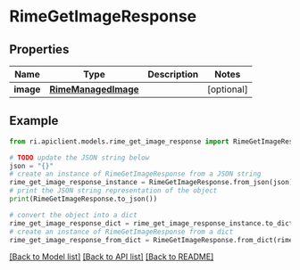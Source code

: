 # RimeGetImageResponse


## Properties

Name | Type | Description | Notes
------------ | ------------- | ------------- | -------------
**image** | [**RimeManagedImage**](RimeManagedImage.md) |  | [optional] 

## Example

```python
from ri.apiclient.models.rime_get_image_response import RimeGetImageResponse

# TODO update the JSON string below
json = "{}"
# create an instance of RimeGetImageResponse from a JSON string
rime_get_image_response_instance = RimeGetImageResponse.from_json(json)
# print the JSON string representation of the object
print(RimeGetImageResponse.to_json())

# convert the object into a dict
rime_get_image_response_dict = rime_get_image_response_instance.to_dict()
# create an instance of RimeGetImageResponse from a dict
rime_get_image_response_from_dict = RimeGetImageResponse.from_dict(rime_get_image_response_dict)
```
[[Back to Model list]](../README.md#documentation-for-models) [[Back to API list]](../README.md#documentation-for-api-endpoints) [[Back to README]](../README.md)

